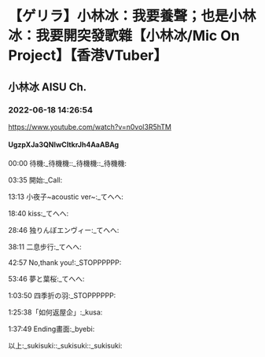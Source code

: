 # 【ゲリラ】小林冰：我要養聲；也是小林冰：我要開突發歌雜【小林冰/Mic On Project】【香港VTuber】

## 小林冰 AISU Ch. 

### 2022-06-18 14:26:54

https://www.youtube.com/watch?v=n0vol3R5hTM

#### UgzpXJa3QNIwCItkrJh4AaABAg

00:00 待機:_待機機::_待機機::_待機機:

03:35 開始:_Call:

13:13 小夜子~acoustic ver~:_てへへ:

18:40 kiss:_てへへ:

28:46 独りんぼエンヴィー:_てへへ:

38:11 二息步行:_てへへ:

42:57 No,thank you!:_STOPPPPPP:

53:46 夢と葉桜:_てへへ:

1:03:50 四季折の羽:_STOPPPPPP:

1:25:38「如何返屋企」:_kusa:

1:37:49 Ending畫面:_byebi:

以上:_sukisuki::_sukisuki::_sukisuki:

